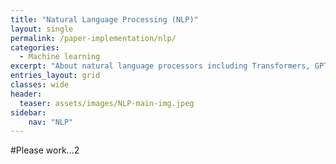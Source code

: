 ```yaml
---
title: "Natural Language Processing (NLP)"
layout: single
permalink: /paper-implementation/nlp/
categories:
  - Machine learning
excerpt: "About natural language processors including Transformers, GPT, BERT and etc."
entries_layout: grid
classes: wide
header:
  teaser: assets/images/NLP-main-img.jpeg
sidebar:
    nav: "NLP"
---
```


#Please work...2

